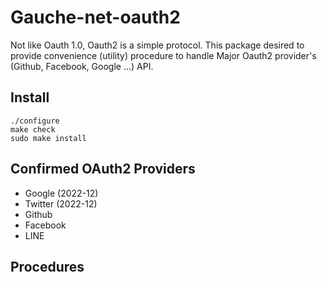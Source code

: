 Gauche-net-oauth2
===================

Not like Oauth 1.0, Oauth2 is a simple protocol.
This package desired to provide convenience (utility) procedure to handle Major Oauth2 provider's (Github, Facebook, Google ...) API.

## Install

    ./configure
    make check
    sudo make install

## Confirmed OAuth2 Providers

- Google (2022-12)
- Twitter (2022-12)
- Github
- Facebook
- LINE

## Procedures
